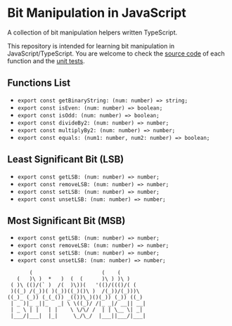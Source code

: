 # Bit Manipulation in JavaScript
A collection of bit manipulation helpers written TypeScript.

This repository is intended for learning bit manipulation in JavaScript/TypeScript.
You are welcome to check the [source code](https://github.com/mzusin/js-bit-manipulation/tree/main/src/core) of each function and the [unit tests](https://github.com/mzusin/js-bit-manipulation/tree/main/test).

## Functions List
- `export const getBinaryString: (num: number) => string;`
- `export const isEven: (num: number) => boolean;`
- `export const isOdd: (num: number) => boolean;`
- `export const divideBy2: (num: number) => number;`
- `export const multiplyBy2: (num: number) => number;`
- `export const equals: (num1: number, num2: number) => boolean;`

## Least Significant Bit (LSB)
- `export const getLSB: (num: number) => number;`
- `export const removeLSB: (num: number) => number;`
- `export const setLSB: (num: number) => number;`
- `export const unsetLSB: (num: number) => number;`

## Most Significant Bit (MSB)
- `export const getLSB: (num: number) => number;`
- `export const removeLSB: (num: number) => number;`
- `export const setLSB: (num: number) => number;`
- `export const unsetLSB: (num: number) => number;`

``` 
       (                      (    (         
   (   )\ )  *   )  (  (      )\ ) )\ )      
 ( )\ (()/(` )  /(  )\))(   '(()/((()/( (    
 )((_) /(_))( )(_))((_)()\ )  /(_))/(_)))\   
((_)_ (_)) (_(_()) _(())\_)()(_)) (_)) ((_)  
 | _ )|_ _||_   _| \ \((_)/ /|_ _|/ __|| __| 
 | _ \ | |   | |    \ \/\/ /  | | \__ \| _|  
 |___/|___|  |_|     \_/\_/  |___||___/|___| 
```  































































































































































































































































































































